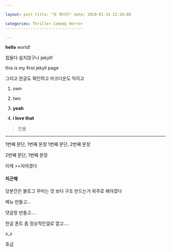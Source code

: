 ```yaml
---

layout: post title: "첫 페이지" date: 2020-01-31 21:20:00

categories: Thriller Comedy Horror
----------------------------------

---
```


**hello** world!

힘들다 쉽지않구나 jekyll!

this is my first jekyll page

그리고 한글도 확인하고 마크다운도 익히고

1.	own
2.	two

3.	**yeah**

4.	**i love that**

> 인용

---

1번째 문단, 1번째 문장 1번째 문단, 2번째 문장

2번째 문단, 1번째 문장

이제 >>자야겠다

#### **피곤해**

당분간은 블로그 꾸미는 것 보다 구조 만드는거 위주로 해야겠다

메뉴 만들고...

댓글창 만들고....

한글 폰트 좀 정상적인걸로 깔고....

x_x

쥬금
